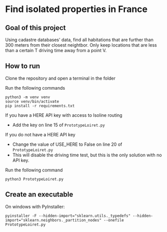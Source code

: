 # Find isolated properties in France

## Goal of this project

Using cadastre databases' data, find all habitations that are further than 300 meters from their closest neightbor.
Only keep locations that are less than a certain T driving time away from a point V.

## How to run

Clone the repository and open a terminal in the folder

Run the following commands


```console
python3 -m venv venv
source venv/bin/activate   
pip install -r requirements.txt
```

If you have a HERE API key with access to Isoline routing
- Add the key on line 15 of `PrototypeLoiret.py`

If you do not have a HERE API key
- Change the value of USE_HERE to False on line 20 of `PrototypeLoiret.py`
- This will disable the driving time test, but this is the only solution with no API key.

Run the following command

```console
python3 PrototypeLoiret.py
```

## Create an executable

On windows with PyInstaller:

```console
pyinstaller -F --hidden-import="sklearn.utils._typedefs" --hidden-import="sklearn.neighbors._partition_nodes" --onefile PrototypeLoiret.py
```